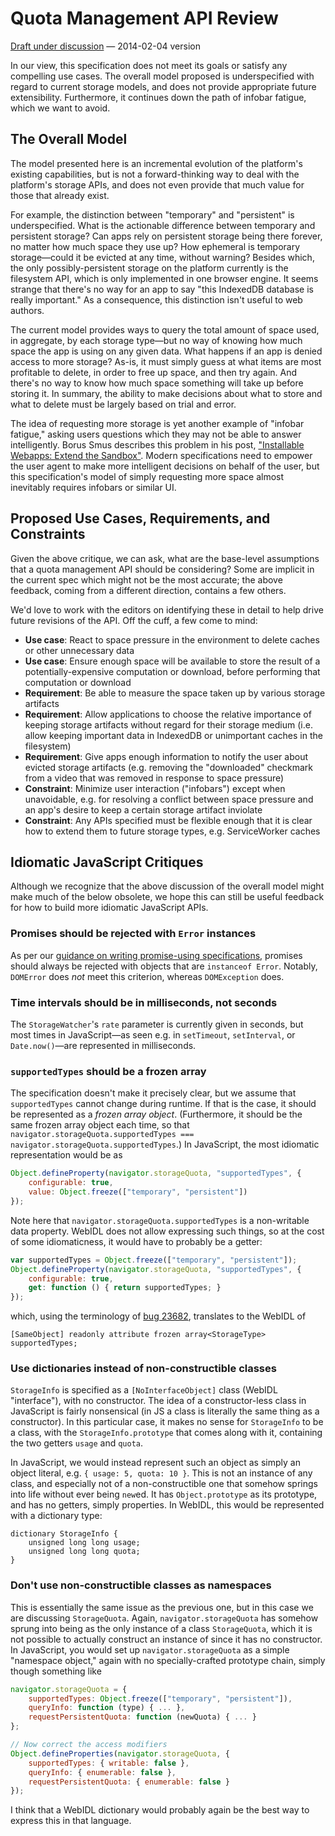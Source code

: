 # Quota Management API Review

[Draft under discussion](https://dvcs.w3.org/hg/quota/raw-file/tip/Overview.html) — 2014-02-04 version

In our view, this specification does not meet its goals or satisfy any compelling use cases. The overall model proposed is underspecified with regard to current storage models, and does not provide appropriate future extensibility. Furthermore, it continues down the path of infobar fatigue, which we want to avoid.

## The Overall Model

The model presented here is an incremental evolution of the platform's existing capabilities, but is not a forward-thinking way to deal with the platform's storage APIs, and does not even provide that much value for those that already exist.

For example, the distinction between "temporary" and "persistent" is underspecified. What is the actionable difference between temporary and persistent storage? Can apps rely on persistent storage being there forever, no matter how much space they use up? How ephemeral is temporary storage—could it be evicted at any time, without warning? Besides which, the only possibly-persistent storage on the platform currently is the filesystem API, which is only implemented in one browser engine. It seems strange that there's no way for an app to say "this IndexedDB database is really important." As a consequence, this distinction isn't useful to web authors.

The current model provides ways to query the total amount of space used, in aggregate, by each storage type—but no way of knowing how much space the app is using on any given data. What happens if an app is denied access to more storage? As-is, it must simply guess at what items are most profitable to delete, in order to free up space, and then try again. And there's no way to know how much space something will take up before storing it. In summary, the ability to make decisions about what to store and what to delete must be largely based on trial and error.

The idea of requesting more storage is yet another example of "infobar fatigue," asking users questions which they may not be able to answer intelligently. Borus Smus describes this problem in his post, ["Installable Webapps: Extend the Sandbox"](http://smus.com/installable-webapps/). Modern specifications need to empower the user agent to make more intelligent decisions on behalf of the user, but this specification's model of simply requesting more space almost inevitably requires infobars or similar UI.

## Proposed Use Cases, Requirements, and Constraints

Given the above critique, we can ask, what are the base-level assumptions that a quota management API should be considering? Some are implicit in the current spec which might not be the most accurate; the above feedback, coming from a different direction, contains a few others.

We'd love to work with the editors on identifying these in detail to help drive future revisions of the API. Off the cuff, a few come to mind:

- **Use case**: React to space pressure in the environment to delete caches or other unnecessary data
- **Use case**: Ensure enough space will be available to store the result of a potentially-expensive computation or download, before performing that computation or download
- **Requirement**: Be able to measure the space taken up by various storage artifacts
- **Requirement**: Allow applications to choose the relative importance of keeping storage artifacts without regard for their storage medium (i.e. allow keeping important data in IndexedDB or unimportant caches in the filesystem)
- **Requirement**: Give apps enough information to notify the user about evicted storage artifacts (e.g. removing the "downloaded" checkmark from a video that was removed in response to space pressure)
- **Constraint**: Minimize user interaction ("infobars") except when unavoidable, e.g. for resolving a conflict between space pressure and an app's desire to keep a certain storage artifact inviolate
- **Constraint**: Any APIs specified must be flexible enough that it is clear how to extend them to future storage types, e.g. ServiceWorker caches

## Idiomatic JavaScript Critiques

Although we recognize that the above discussion of the overall model might make much of the below obsolete, we hope this can still be useful feedback for how to build more idiomatic JavaScript APIs.

### Promises should be rejected with `Error` instances

As per our [guidance on writing promise-using specifications](https://github.com/w3ctag/promises-guide), promises should always be rejected with objects that are `instanceof Error`. Notably, `DOMError` does *not* meet this criterion, whereas `DOMException` does.

### Time intervals should be in milliseconds, not seconds

The `StorageWatcher`'s `rate` parameter is currently given in seconds, but most times in JavaScript—as seen e.g. in `setTimeout`, `setInterval`, or `Date.now()`—are represented in milliseconds.

### `supportedTypes` should be a frozen array

The specification doesn't make it precisely clear, but we assume that `supportedTypes` cannot change during runtime. If that is the case, it should be represented as a *frozen array object*. (Furthermore, it should be the same frozen array object each time, so that `navigator.storageQuota.supportedTypes === navigator.storageQuota.supportedTypes`.) In JavaScript, the most idiomatic representation would be as

```js
Object.defineProperty(navigator.storageQuota, "supportedTypes", {
    configurable: true,
    value: Object.freeze(["temporary", "persistent"])
});
```

Note here that `navigator.storageQuota.supportedTypes` is a non-writable data property. WebIDL does not allow expressing such things, so at the cost of some idiomaticness, it would have to probably be a getter:

```js
var supportedTypes = Object.freeze(["temporary", "persistent"]);
Object.defineProperty(navigator.storageQuota, "supportedTypes", {
    configurable: true,
    get: function () { return supportedTypes; }
});
```

which, using the terminology of [bug 23682](https://www.w3.org/Bugs/Public/show_bug.cgi?id=23682), translates to the WebIDL of

```webidl
[SameObject] readonly attribute frozen array<StorageType> supportedTypes;
```

### Use dictionaries instead of non-constructible classes

`StorageInfo` is specified as a `[NoInterfaceObject]` class (WebIDL "interface"), with no constructor. The idea of a constructor-less class in JavaScript is fairly nonsensical (in JS a class is literally the same thing as a constructor). In this particular case, it makes no sense for `StorageInfo` to be a class, with the `StorageInfo.prototype` that comes along with it, containing the two getters `usage` and `quota`.

In JavaScript, we would instead represent such an object as simply an object literal, e.g. `{ usage: 5, quota: 10 }`. This is not an instance of any class, and especially not of a non-constructible one that somehow springs into life without ever being `new`ed. It has `Object.prototype` as its prototype, and has no getters, simply properties. In WebIDL, this would be represented with a dictionary type:

```webidl
dictionary StorageInfo {
    unsigned long long usage;
    unsigned long long quota;
}
```

### Don't use non-constructible classes as namespaces

This is essentially the same issue as the previous one, but in this case we are discussing `StorageQuota`. Again, `navigator.storageQuota` has somehow sprung into being as the only instance of a class `StorageQuota`, which it is not possible to actually construct an instance of since it has no constructor. In JavaScript, you would set up `navigator.storageQuota` as a simple "namespace object," again with no specially-crafted prototype chain, simply though something like

```js
navigator.storageQuota = {
    supportedTypes: Object.freeze(["temporary", "persistent"]),
    queryInfo: function (type) { ... },
    requestPersistentQuota: function (newQuota) { ... }
};

// Now correct the access modifiers
Object.defineProperties(navigator.storageQuota, {
    supportedTypes: { writable: false },
    queryInfo: { enumerable: false },
    requestPersistentQuota: { enumerable: false }
});
```

I think that a WebIDL dictionary would probably again be the best way to express this in that language.
